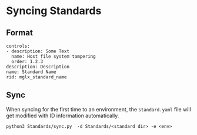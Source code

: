 # Syncing Standards


## Format
```
controls:
- description: Some Text
  name: Host file system tampering
  order: 1.2.3
description: Description
name: Standard Name
rid: mglx_standard_name
```

## Sync
When syncing for the first time to an environment, the `standard.yaml` file will get modified with ID information automatically. 
```
python3 Standards/sync.py  -d Standards/<standard dir> -e <env>
```